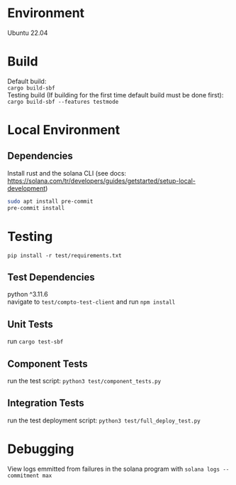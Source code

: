 # Environment

Ubuntu 22.04  

# Build

Default build:  
`cargo build-sbf`  
Testing build (If building for the first time default build must be done first):  
`cargo build-sbf --features testmode` 

# Local Environment

## Dependencies

Install rust and the solana CLI (see docs: https://solana.com/tr/developers/guides/getstarted/setup-local-development)  

```bash
sudo apt install pre-commit
pre-commit install
```

# Testing

`pip install -r test/requirements.txt`  

## Test Dependencies

python ^3.11.6  
navigate to `test/compto-test-client` and run `npm install`  

## Unit Tests

run `cargo test-sbf`  

## Component Tests

run the test script: `python3 test/component_tests.py`

## Integration Tests

run the test deployment script: `python3 test/full_deploy_test.py`  

# Debugging

View logs emmitted from failures in the solana program with `solana logs --commitment max`  
